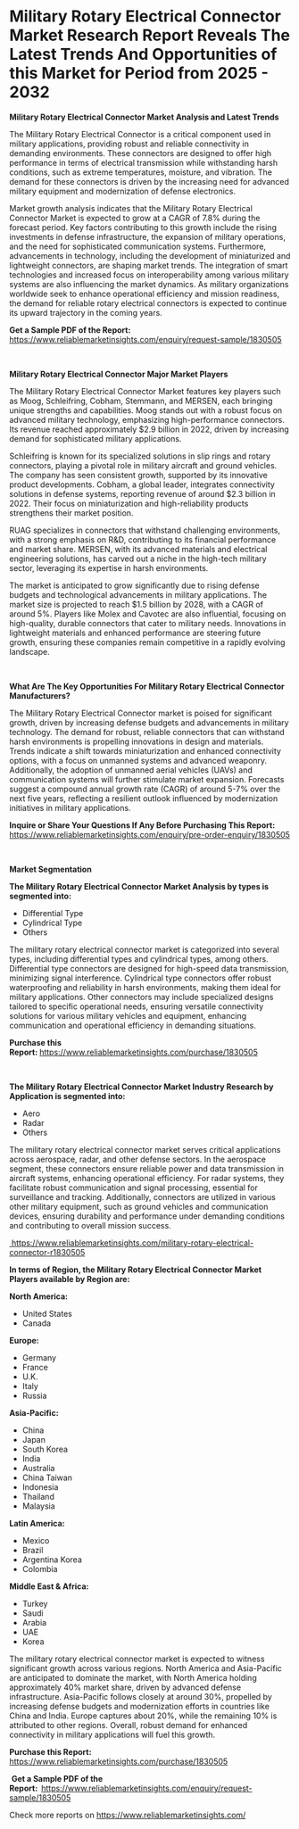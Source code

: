 <p><h1>Military Rotary Electrical Connector Market Research Report Reveals The Latest Trends And Opportunities of this Market for Period from 2025 - 2032</h1></p><p><strong>Military Rotary Electrical Connector Market Analysis and Latest Trends</strong></p>
<p><p>The Military Rotary Electrical Connector is a critical component used in military applications, providing robust and reliable connectivity in demanding environments. These connectors are designed to offer high performance in terms of electrical transmission while withstanding harsh conditions, such as extreme temperatures, moisture, and vibration. The demand for these connectors is driven by the increasing need for advanced military equipment and modernization of defense electronics.</p><p>Market growth analysis indicates that the Military Rotary Electrical Connector Market is expected to grow at a CAGR of 7.8% during the forecast period. Key factors contributing to this growth include the rising investments in defense infrastructure, the expansion of military operations, and the need for sophisticated communication systems. Furthermore, advancements in technology, including the development of miniaturized and lightweight connectors, are shaping market trends. The integration of smart technologies and increased focus on interoperability among various military systems are also influencing the market dynamics. As military organizations worldwide seek to enhance operational efficiency and mission readiness, the demand for reliable rotary electrical connectors is expected to continue its upward trajectory in the coming years.</p></p>
<p><strong>Get a Sample PDF of the Report:&nbsp;</strong> <a href="https://www.reliablemarketinsights.com/enquiry/request-sample/1830505?utm_campaign=2642&utm_medium=2&utm_source=Github&utm_content=ia&utm_term=12042025&utm_id=military-rotary-electrical-connector">https://www.reliablemarketinsights.com/enquiry/request-sample/1830505</a></p>
<p>&nbsp;</p>
<p><strong>Military Rotary Electrical Connector Major Market Players</strong></p>
<p><p>The Military Rotary Electrical Connector Market features key players such as Moog, Schleifring, Cobham, Stemmann, and MERSEN, each bringing unique strengths and capabilities. Moog stands out with a robust focus on advanced military technology, emphasizing high-performance connectors. Its revenue reached approximately $2.9 billion in 2022, driven by increasing demand for sophisticated military applications.</p><p>Schleifring is known for its specialized solutions in slip rings and rotary connectors, playing a pivotal role in military aircraft and ground vehicles. The company has seen consistent growth, supported by its innovative product developments. Cobham, a global leader, integrates connectivity solutions in defense systems, reporting revenue of around $2.3 billion in 2022. Their focus on miniaturization and high-reliability products strengthens their market position.</p><p>RUAG specializes in connectors that withstand challenging environments, with a strong emphasis on R&D, contributing to its financial performance and market share. MERSEN, with its advanced materials and electrical engineering solutions, has carved out a niche in the high-tech military sector, leveraging its expertise in harsh environments.</p><p>The market is anticipated to grow significantly due to rising defense budgets and technological advancements in military applications. The market size is projected to reach $1.5 billion by 2028, with a CAGR of around 5%. Players like Molex and Cavotec are also influential, focusing on high-quality, durable connectors that cater to military needs. Innovations in lightweight materials and enhanced performance are steering future growth, ensuring these companies remain competitive in a rapidly evolving landscape.</p></p>
<p>&nbsp;</p>
<p><strong>What Are The Key Opportunities For Military Rotary Electrical Connector Manufacturers?</strong></p>
<p><p>The Military Rotary Electrical Connector market is poised for significant growth, driven by increasing defense budgets and advancements in military technology. The demand for robust, reliable connectors that can withstand harsh environments is propelling innovations in design and materials. Trends indicate a shift towards miniaturization and enhanced connectivity options, with a focus on unmanned systems and advanced weaponry. Additionally, the adoption of unmanned aerial vehicles (UAVs) and communication systems will further stimulate market expansion. Forecasts suggest a compound annual growth rate (CAGR) of around 5-7% over the next five years, reflecting a resilient outlook influenced by modernization initiatives in military applications.</p></p>
<p><strong>Inquire or Share Your Questions If Any Before Purchasing This Report:</strong> <a href="https://www.reliablemarketinsights.com/enquiry/pre-order-enquiry/1830505?utm_campaign=2642&utm_medium=2&utm_source=Github&utm_content=ia&utm_term=12042025&utm_id=military-rotary-electrical-connector">https://www.reliablemarketinsights.com/enquiry/pre-order-enquiry/1830505</a></p>
<p>&nbsp;</p>
<p><strong>Market Segmentation</strong></p>
<p><strong>The Military Rotary Electrical Connector Market Analysis by types is segmented into:</strong></p>
<p><ul><li>Differential Type</li><li>Cylindrical Type</li><li>Others</li></ul></p>
<p><p>The military rotary electrical connector market is categorized into several types, including differential types and cylindrical types, among others. Differential type connectors are designed for high-speed data transmission, minimizing signal interference. Cylindrical type connectors offer robust waterproofing and reliability in harsh environments, making them ideal for military applications. Other connectors may include specialized designs tailored to specific operational needs, ensuring versatile connectivity solutions for various military vehicles and equipment, enhancing communication and operational efficiency in demanding situations.</p></p>
<p><strong>Purchase this Report:&nbsp;</strong><a href="https://www.reliablemarketinsights.com/purchase/1830505?utm_campaign=2642&utm_medium=2&utm_source=Github&utm_content=ia&utm_term=12042025&utm_id=military-rotary-electrical-connector">https://www.reliablemarketinsights.com/purchase/1830505</a></p>
<p>&nbsp;</p>
<p><strong>The Military Rotary Electrical Connector Market Industry Research by Application is segmented into:</strong></p>
<p><ul><li>Aero</li><li>Radar</li><li>Others</li></ul></p>
<p><p>The military rotary electrical connector market serves critical applications across aerospace, radar, and other defense sectors. In the aerospace segment, these connectors ensure reliable power and data transmission in aircraft systems, enhancing operational efficiency. For radar systems, they facilitate robust communication and signal processing, essential for surveillance and tracking. Additionally, connectors are utilized in various other military equipment, such as ground vehicles and communication devices, ensuring durability and performance under demanding conditions and contributing to overall mission success.</p></p>
<p><a href="https://www.reliablemarketinsights.com/military-rotary-electrical-connector-r1830505?utm_campaign=2642&utm_medium=2&utm_source=Github&utm_content=ia&utm_term=12042025&utm_id=military-rotary-electrical-connector">&nbsp;https://www.reliablemarketinsights.com/military-rotary-electrical-connector-r1830505</a></p>
<p><strong>In terms of Region, the Military Rotary Electrical Connector Market Players available by Region are:</strong></p>
<p>
    <p> <strong> North America: </strong>
        <ul>
            <li>United States</li>
            <li>Canada</li>
        </ul>
        </p> 
    <p> <strong> Europe: </strong>
        <ul>
            <li>Germany</li>
            <li>France</li>
            <li>U.K.</li>
            <li>Italy</li>
            <li>Russia</li>
        </ul>
        </p> 
    <p> <strong> Asia-Pacific: </strong>
        <ul>
            <li>China</li>
            <li>Japan</li>
            <li>South Korea</li>
            <li>India</li>
            <li>Australia</li>
            <li>China Taiwan</li>
            <li>Indonesia</li>
            <li>Thailand</li>
            <li>Malaysia</li>
        </ul>
        </p> 
    <p> <strong> Latin America: </strong>
        <ul>
            <li>Mexico</li>
            <li>Brazil</li>
            <li>Argentina Korea</li>
            <li>Colombia</li>
        </ul>
        </p> 
    <p> <strong> Middle East & Africa: </strong>
        <ul>
            <li>Turkey</li>
            <li>Saudi</li>
            <li>Arabia</li>
            <li>UAE</li>
            <li>Korea</li>
        </ul>
    </p>
    </p>
<p><p>The military rotary electrical connector market is expected to witness significant growth across various regions. North America and Asia-Pacific are anticipated to dominate the market, with North America holding approximately 40% market share, driven by advanced defense infrastructure. Asia-Pacific follows closely at around 30%, propelled by increasing defense budgets and modernization efforts in countries like China and India. Europe captures about 20%, while the remaining 10% is attributed to other regions. Overall, robust demand for enhanced connectivity in military applications will fuel this growth.</p></p>
<p><strong>Purchase this Report: </strong><a href="https://www.reliablemarketinsights.com/purchase/1830505?utm_campaign=2642&utm_medium=2&utm_source=Github&utm_content=ia&utm_term=12042025&utm_id=military-rotary-electrical-connector">https://www.reliablemarketinsights.com/purchase/1830505</a></p>
<p>&nbsp;<strong>Get a Sample PDF of the Report:&nbsp;&nbsp;</strong><a href="https://www.reliablemarketinsights.com/enquiry/request-sample/1830505?utm_campaign=2642&utm_medium=2&utm_source=Github&utm_content=ia&utm_term=12042025&utm_id=military-rotary-electrical-connector">https://www.reliablemarketinsights.com/enquiry/request-sample/1830505</a></p>
<p><strong></strong></p>
<p>Check more reports on <a href="https://www.reliablemarketinsights.com/?utm_campaign=2642&utm_medium=2&utm_source=Github&utm_content=ia&utm_term=12042025&utm_id=military-rotary-electrical-connector">https://www.reliablemarketinsights.com/</a></p>